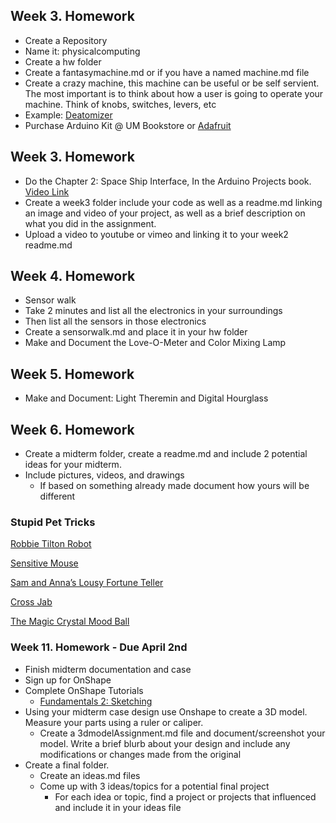 ## Week 3. Homework

* Create a Repository
 * Name it: physicalcomputing
* Create a hw folder
* Create a fantasymachine.md or if you have a named machine.md file
 * Create a crazy machine, this machine can be useful or be self servient. The most important is to think about how a user is going to operate your machine. Think of knobs, switches, levers, etc
  * Example: [Deatomizer](https://github.com/zevenrodriguez/CIM542-642/blob/master/files/deatomizer.jpg)
* Purchase Arduino Kit @ UM Bookstore or [Adafruit](https://www.adafruit.com/products/1078)

## Week 3. Homework

* Do the Chapter 2: Space Ship Interface, In the Arduino Projects book. [Video Link](https://www.youtube.com/watch?v=xTXjsC78RSQ&index=2&list=PLT6rF_I5kknPf2qlVFlvH47qHvqvzkknd)
 * Create a week3 folder include your code as well as a readme.md linking an image and video of your project, as well as a brief description on what you did in the assignment.
  * Upload a video to youtube or vimeo and linking it to your week2 readme.md


## Week 4. Homework

* Sensor walk
 * Take 2 minutes and list all the electronics in your surroundings
  * Then list all the sensors in those electronics
  * Create a sensorwalk.md and place it in your hw folder
* Make and Document the Love-O-Meter and Color Mixing Lamp


## Week 5. Homework

* Make and Document: Light Theremin and Digital Hourglass


## Week 6. Homework

* Create a midterm folder, create a readme.md and include 2 potential ideas for your midterm.
 * Include pictures, videos, and drawings
   * If based on something already made document how yours will be different

### Stupid Pet Tricks

[Robbie Tilton Robot](https://vimeo.com/30102085)

[Sensitive Mouse](https://www.youtube.com/watch?v=71_CgcsPNsw)

[Sam and Anna’s Lousy Fortune Teller](http://cc.droolcup.com/?p=237)

[Cross Jab](http://www.michelleboisson.com/nyuitp/tag/stupid-pet-trick/)

[The Magic Crystal Mood Ball](http://itp.nyu.edu/~bms415/blog/2011/10/stupid-pet-trick/)


### Week 11. Homework - Due April 2nd

* Finish midterm documentation and case
* Sign up for OnShape
* Complete OnShape Tutorials
  * [Fundamentals 2: Sketching](https://learn.onshape.com/courses/fundamentals-sketching)
* Using your midterm case design use Onshape to create a 3D model. Measure your parts using a ruler or caliper.
  * Create a 3dmodelAssignment.md file and document/screenshot your model. Write a brief blurb about your design and include any modifications or changes made from the original
* Create a final folder.
  * Create an ideas.md files
  * Come up with 3 ideas/topics for a potential final project
    * For each idea or topic, find a project or projects that influenced and include it in your ideas file

